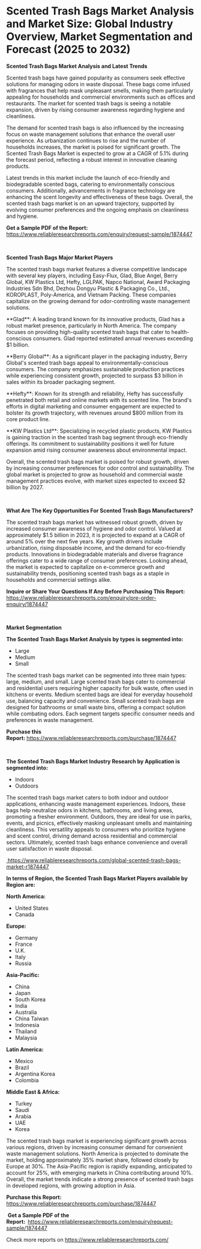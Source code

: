<p><h1>Scented Trash Bags Market Analysis and Market Size: Global Industry Overview, Market Segmentation and Forecast (2025 to 2032)</h1></p><p><strong>Scented Trash Bags Market Analysis and Latest Trends</strong></p>
<p><p>Scented trash bags have gained popularity as consumers seek effective solutions for managing odors in waste disposal. These bags come infused with fragrances that help mask unpleasant smells, making them particularly appealing for households and commercial environments such as offices and restaurants. The market for scented trash bags is seeing a notable expansion, driven by rising consumer awareness regarding hygiene and cleanliness.</p><p>The demand for scented trash bags is also influenced by the increasing focus on waste management solutions that enhance the overall user experience. As urbanization continues to rise and the number of households increases, the market is poised for significant growth. The Scented Trash Bags Market is expected to grow at a CAGR of 5.1% during the forecast period, reflecting a robust interest in innovative cleaning products.</p><p>Latest trends in this market include the launch of eco-friendly and biodegradable scented bags, catering to environmentally conscious consumers. Additionally, advancements in fragrance technology are enhancing the scent longevity and effectiveness of these bags. Overall, the scented trash bags market is on an upward trajectory, supported by evolving consumer preferences and the ongoing emphasis on cleanliness and hygiene.</p></p>
<p><strong>Get a Sample PDF of the Report:&nbsp;</strong> <a href="https://www.reliableresearchreports.com/enquiry/request-sample/1874447?utm_campaign=2187&utm_medium=2&utm_source=Github&utm_content=ia&utm_term=09022025&utm_id=scented-trash-bags">https://www.reliableresearchreports.com/enquiry/request-sample/1874447</a></p>
<p>&nbsp;</p>
<p><strong>Scented Trash Bags Major Market Players</strong></p>
<p><p>The scented trash bags market features a diverse competitive landscape with several key players, including Easy-Flux, Glad, Blue Angel, Berry Global, KW Plastics Ltd, Hefty, LGLPAK, Napco National, Award Packaging Industries Sdn Bhd, Dezhou Dongyu Plastic & Packaging Co., Ltd., KOROPLAST, Poly-America, and Vietnam Packing. These companies capitalize on the growing demand for odor-controlling waste management solutions.</p><p>**Glad**: A leading brand known for its innovative products, Glad has a robust market presence, particularly in North America. The company focuses on providing high-quality scented trash bags that cater to health-conscious consumers. Glad reported estimated annual revenues exceeding $1 billion.</p><p>**Berry Global**: As a significant player in the packaging industry, Berry Global's scented trash bags appeal to environmentally-conscious consumers. The company emphasizes sustainable production practices while experiencing consistent growth, projected to surpass $3 billion in sales within its broader packaging segment.</p><p>**Hefty**: Known for its strength and reliability, Hefty has successfully penetrated both retail and online markets with its scented line. The brand's efforts in digital marketing and consumer engagement are expected to bolster its growth trajectory, with revenues around $800 million from its core product line.</p><p>**KW Plastics Ltd**: Specializing in recycled plastic products, KW Plastics is gaining traction in the scented trash bag segment through eco-friendly offerings. Its commitment to sustainability positions it well for future expansion amid rising consumer awareness about environmental impact.</p><p>Overall, the scented trash bags market is poised for robust growth, driven by increasing consumer preferences for odor control and sustainability. The global market is projected to grow as household and commercial waste management practices evolve, with market sizes expected to exceed $2 billion by 2027.</p></p>
<p>&nbsp;</p>
<p><strong>What Are The Key Opportunities For Scented Trash Bags Manufacturers?</strong></p>
<p><p>The scented trash bags market has witnessed robust growth, driven by increased consumer awareness of hygiene and odor control. Valued at approximately $1.5 billion in 2023, it is projected to expand at a CAGR of around 5% over the next five years. Key growth drivers include urbanization, rising disposable income, and the demand for eco-friendly products. Innovations in biodegradable materials and diverse fragrance offerings cater to a wide range of consumer preferences. Looking ahead, the market is expected to capitalize on e-commerce growth and sustainability trends, positioning scented trash bags as a staple in households and commercial settings alike.</p></p>
<p><strong>Inquire or Share Your Questions If Any Before Purchasing This Report:</strong> <a href="https://www.reliableresearchreports.com/enquiry/pre-order-enquiry/1874447?utm_campaign=2187&utm_medium=2&utm_source=Github&utm_content=ia&utm_term=09022025&utm_id=scented-trash-bags">https://www.reliableresearchreports.com/enquiry/pre-order-enquiry/1874447</a></p>
<p>&nbsp;</p>
<p><strong>Market Segmentation</strong></p>
<p><strong>The Scented Trash Bags Market Analysis by types is segmented into:</strong></p>
<p><ul><li>Large</li><li>Medium</li><li>Small</li></ul></p>
<p><p>The scented trash bags market can be segmented into three main types: large, medium, and small. Large scented trash bags cater to commercial and residential users requiring higher capacity for bulk waste, often used in kitchens or events. Medium scented bags are ideal for everyday household use, balancing capacity and convenience. Small scented trash bags are designed for bathrooms or small waste bins, offering a compact solution while combating odors. Each segment targets specific consumer needs and preferences in waste management.</p></p>
<p><strong>Purchase this Report:&nbsp;</strong><a href="https://www.reliableresearchreports.com/purchase/1874447?utm_campaign=2187&utm_medium=2&utm_source=Github&utm_content=ia&utm_term=09022025&utm_id=scented-trash-bags">https://www.reliableresearchreports.com/purchase/1874447</a></p>
<p>&nbsp;</p>
<p><strong>The Scented Trash Bags Market Industry Research by Application is segmented into:</strong></p>
<p><ul><li>Indoors</li><li>Outdoors</li></ul></p>
<p><p>The scented trash bags market caters to both indoor and outdoor applications, enhancing waste management experiences. Indoors, these bags help neutralize odors in kitchens, bathrooms, and living areas, promoting a fresher environment. Outdoors, they are ideal for use in parks, events, and picnics, effectively masking unpleasant smells and maintaining cleanliness. This versatility appeals to consumers who prioritize hygiene and scent control, driving demand across residential and commercial sectors. Ultimately, scented trash bags enhance convenience and overall user satisfaction in waste disposal.</p></p>
<p><a href="https://www.reliableresearchreports.com/global-scented-trash-bags-market-r1874447?utm_campaign=2187&utm_medium=2&utm_source=Github&utm_content=ia&utm_term=09022025&utm_id=scented-trash-bags">&nbsp;https://www.reliableresearchreports.com/global-scented-trash-bags-market-r1874447</a></p>
<p><strong>In terms of Region, the Scented Trash Bags Market Players available by Region are:</strong></p>
<p>
    <p> <strong> North America: </strong>
        <ul>
            <li>United States</li>
            <li>Canada</li>
        </ul>
        </p> 
    <p> <strong> Europe: </strong>
        <ul>
            <li>Germany</li>
            <li>France</li>
            <li>U.K.</li>
            <li>Italy</li>
            <li>Russia</li>
        </ul>
        </p> 
    <p> <strong> Asia-Pacific: </strong>
        <ul>
            <li>China</li>
            <li>Japan</li>
            <li>South Korea</li>
            <li>India</li>
            <li>Australia</li>
            <li>China Taiwan</li>
            <li>Indonesia</li>
            <li>Thailand</li>
            <li>Malaysia</li>
        </ul>
        </p> 
    <p> <strong> Latin America: </strong>
        <ul>
            <li>Mexico</li>
            <li>Brazil</li>
            <li>Argentina Korea</li>
            <li>Colombia</li>
        </ul>
        </p> 
    <p> <strong> Middle East & Africa: </strong>
        <ul>
            <li>Turkey</li>
            <li>Saudi</li>
            <li>Arabia</li>
            <li>UAE</li>
            <li>Korea</li>
        </ul>
    </p>
    </p>
<p><p>The scented trash bags market is experiencing significant growth across various regions, driven by increasing consumer demand for convenient waste management solutions. North America is projected to dominate the market, holding approximately 35% market share, followed closely by Europe at 30%. The Asia-Pacific region is rapidly expanding, anticipated to account for 25%, with emerging markets in China contributing around 10%. Overall, the market trends indicate a strong presence of scented trash bags in developed regions, with growing adoption in Asia.</p></p>
<p><strong>Purchase this Report: </strong><a href="https://www.reliableresearchreports.com/purchase/1874447?utm_campaign=2187&utm_medium=2&utm_source=Github&utm_content=ia&utm_term=09022025&utm_id=scented-trash-bags">https://www.reliableresearchreports.com/purchase/1874447</a></p>
<p>&nbsp;<strong>Get a Sample PDF of the Report:&nbsp;&nbsp;</strong><a href="https://www.reliableresearchreports.com/enquiry/request-sample/1874447?utm_campaign=2187&utm_medium=2&utm_source=Github&utm_content=ia&utm_term=09022025&utm_id=scented-trash-bags">https://www.reliableresearchreports.com/enquiry/request-sample/1874447</a></p>
<p><strong></strong></p>
<p>Check more reports on <a href="https://www.reliableresearchreports.com/?utm_campaign=2187&utm_medium=2&utm_source=Github&utm_content=ia&utm_term=09022025&utm_id=scented-trash-bags">https://www.reliableresearchreports.com/</a></p>